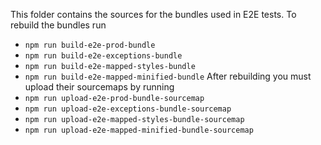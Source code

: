 This folder contains the sources for the bundles used in E2E tests.
To rebuild the bundles run
* `npm run build-e2e-prod-bundle`
* `npm run build-e2e-exceptions-bundle`
* `npm run build-e2e-mapped-styles-bundle`
* `npm run build-e2e-mapped-minified-bundle`
After rebuilding you must upload their sourcemaps by running
* `npm run upload-e2e-prod-bundle-sourcemap`
* `npm run upload-e2e-exceptions-bundle-sourcemap`
* `npm run upload-e2e-mapped-styles-bundle-sourcemap`
* `npm run upload-e2e-mapped-minified-bundle-sourcemap`
